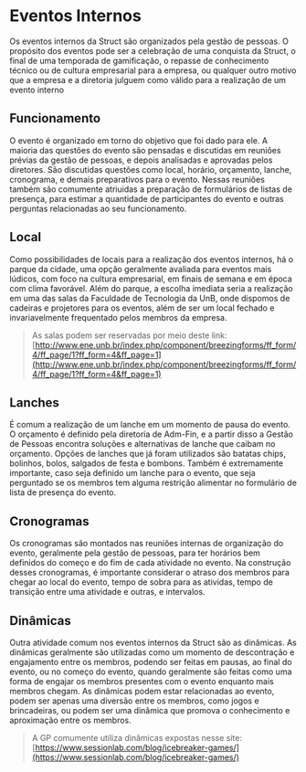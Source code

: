 # Eventos Internos

Os eventos internos da Struct são organizados pela gestão de pessoas. O propósito dos eventos pode ser a celebração de uma conquista da Struct, o final de uma temporada de gamificação, o repasse de conhecimento técnico ou de cultura empresarial para a empresa, ou qualquer outro motivo que a empresa e a diretoria julguem como válido para a realização de um evento interno

## Funcionamento

O evento é organizado em torno do objetivo que foi dado para ele. A maioria das questões do evento são pensadas e discutidas em reuniões prévias da gestão de pessoas, e depois analisadas e aprovadas pelos diretores. São discutidas questões como local, horário, orçamento, lanche, cronograma, e demais preparativos para o evento. Nessas reuniões também são comumente atriuidas a preparação de formulários de listas de presença, para estimar a quantidade de participantes do evento e outras perguntas relacionadas ao seu funcionamento.

## Local

Como possibilidades de locais para a realização dos eventos internos, há o parque da cidade, uma opção geralmente avaliada para eventos mais lúdicos, com foco na cultura empresarial, em finais de semana e em época com clima favorável.
Além do parque, a escolha imediata seria a realização em uma das salas da Faculdade de Tecnologia da UnB, onde dispomos de cadeiras e projetores para os eventos, além de ser um local fechado e invariavelmente frequentado pelos membros da empresa. 
> As salas podem ser reservadas por meio deste link: [http://www.ene.unb.br/index.php/component/breezingforms/ff_form/4/ff_page/1?ff_form=4&ff_page=1](http://www.ene.unb.br/index.php/component/breezingforms/ff_form/4/ff_page/1?ff_form=4&ff_page=1)

## Lanches

É comum a realização de um lanche em um momento de pausa do evento. O orçamento é definido pela diretoria de Adm-Fin, e a partir disso a Gestão de Pessoas encontra soluções e alternativas de lanche que caibam no orçamento. Opções de lanches que já foram utilizados são batatas chips, bolinhos, bolos, salgados de festa e bombons.
Também é extremamente importante, caso seja definido um lanche para o evento, que seja perguntado se os membros tem alguma restrição alimentar no formulário de lista de presença do evento.

## Cronogramas

Os cronogramas são montados nas reuniões internas de organização do evento, geralmente pela gestão de pessoas, para ter horários bem definidos do começo e do fim de cada atividade no evento. Na construção desses cronogramas, é importante considerar o atraso dos membros para chegar ao local do evento, tempo de sobra para as atividas, tempo de transição entre uma atividade e outras, e intervalos.

## Dinâmicas

Outra atividade comum nos eventos internos da Struct são as dinâmicas. As dinâmicas geralmente são utilizadas como um momento de descontração e engajamento entre os membros, podendo ser feitas em pausas, ao final do evento, ou no começo do evento, quando geralmente são feitas como uma forma de engajar os membros presentes com o evento enquanto mais membros chegam. As dinâmicas podem estar relacionadas ao evento, podem ser apenas uma diversão entre os membros, como jogos e brincadeiras, ou podem ser uma dinâmica que promova o conhecimento e aproximação entre os membros.
> A GP comumente utiliza dinâmicas expostas nesse site: [https://www.sessionlab.com/blog/icebreaker-games/](https://www.sessionlab.com/blog/icebreaker-games/)